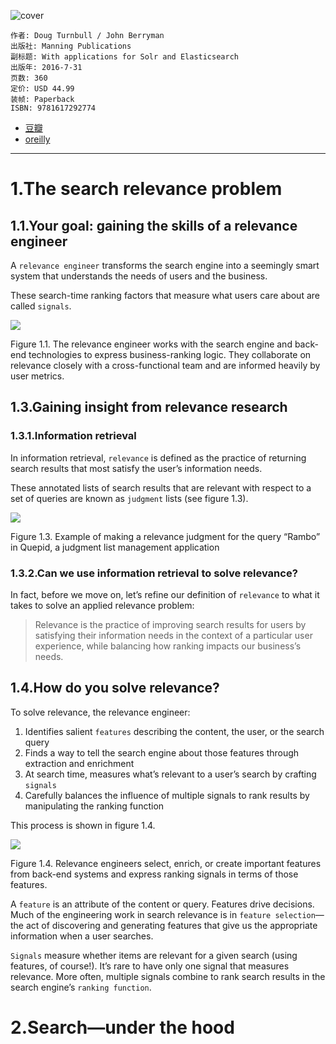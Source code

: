 ![cover](https://img3.doubanio.com/view/subject/s/public/s28854701.jpg)

    作者: Doug Turnbull / John Berryman
    出版社: Manning Publications
    副标题: With applications for Solr and Elasticsearch
    出版年: 2016-7-31
    页数: 360
    定价: USD 44.99
    装帧: Paperback
    ISBN: 9781617292774

- [豆瓣](https://book.douban.com/subject/26827294/)
- [oreilly](https://learning.oreilly.com/library/view/relevant-search-with/9781617292774/)

---

# 1.The search relevance problem
## 1.1.Your goal: gaining the skills of a relevance engineer
A `relevance engineer` transforms the search engine into a seemingly smart system that understands the needs of users and the business. 

These search-time ranking factors that measure what users care about are called `signals`.

![](https://learning.oreilly.com/library/view/relevant-search-with/9781617292774/01fig01_alt.jpg)

Figure 1.1. The relevance engineer works with the search engine and back-end technologies to express business-ranking logic. They collaborate on relevance closely with a cross-functional team and are informed heavily by user metrics.

## 1.3.Gaining insight from relevance research
### 1.3.1.Information retrieval
In information retrieval, `relevance` is defined as the practice of returning search results that most satisfy the user’s information needs.

These annotated lists of search results that are relevant with respect to a set of queries are known as `judgment` lists (see figure 1.3).

![](https://learning.oreilly.com/library/view/relevant-search-with/9781617292774/01fig03_alt.jpg)

Figure 1.3. Example of making a relevance judgment for the query “Rambo” in Quepid, a judgment list management application

### 1.3.2.Can we use information retrieval to solve relevance?
In fact, before we move on, let’s refine our definition of `relevance` to what it takes to solve an applied relevance problem:

>Relevance is the practice of improving search results for users by satisfying their information needs in the context of a particular user experience, while balancing how ranking impacts our business’s needs.

## 1.4.How do you solve relevance?
To solve relevance, the relevance engineer:

1. Identifies salient `features` describing the content, the user, or the search query
2. Finds a way to tell the search engine about those features through extraction and enrichment
3. At search time, measures what’s relevant to a user’s search by crafting `signals`
4. Carefully balances the influence of multiple signals to rank results by manipulating the ranking function

This process is shown in figure 1.4.

![](https://learning.oreilly.com/library/view/relevant-search-with/9781617292774/01fig04_alt.jpg)

Figure 1.4. Relevance engineers select, enrich, or create important features from back-end systems and express ranking signals in terms of those features.

A `feature` is an attribute of the content or query. Features drive decisions. Much of the engineering work in search relevance is in `feature selection`—the act of discovering and generating features that give us the appropriate information when a user searches.

`Signals` measure whether items are relevant for a given search (using features, of course!). It’s rare to have only one signal that measures relevance. More often, multiple signals combine to rank search results in         the search engine’s `ranking function`.

# 2.Search—under the hood











































